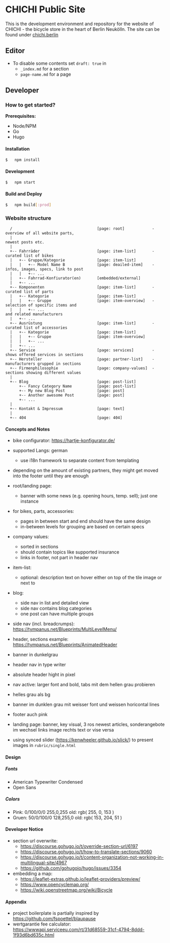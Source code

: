 CHICHI Public Site
==================



This is the development environment and repository for the website of CHICHI - the bicycle store in 
the heart of Berlin Neukölln. The site can be found under [chichi.berlin](https://chichi.berlin)


## Editor

+   To disable some contents set `draft: true` in 
    -   `_index.md` for a section
    -   `page-name.md` for a page 


## Developer

### How to get started?

__Prerequisites:__ 

*   Node/NPM
*   Go
*   Hugo


#### Installation

```sh
$   npm install
```


#### Development

```sh
$   npm start
```


#### Build and Deploy

```sh
$   npm build[:prod]
```



### Website structure

```
  /                                     [page: root]            -   overview of all website parts,
  |                                                                 newest posts etc.
  |
  +-- Fahrräder                         [page: item-list]       -   curated list of bikes 
  |   +-- Gruppe/Kategorie              [page: item-list]       
  |   |   +-- Model Name B              [page: deailed-item]    -   infos, images, specs, link to post 
  |   |   +-- ...
  |   +-- Fahrrad-Konfiurator(en)       [embedded/external]
  |   +-- ...
  +-- Komponenten                       [page: item-list]       -   curated list of parts
  |   +-- Kategorie                     [page: item-list]
  |   |   +-- Gruppe                    [page: item-overview]   -   selection of specific items and
  |   |   +-- ...                                                   and related manufacturers
  |   +-- ...                           
  +-- Ausrüstung                        [page: item-list]       -   curated list of accessories
  |   +-- Kategorie                     [page: item-list]
  |   |   +-- Gruppe                    [page: item-overview]
  |   |   +-- ...                           
  |   +-- ...                           
  +-- Service                           [page: services]        -   shows offered services in sections 
  +-- Hersteller                        [page: partner-list]    -   manufacturers grupped in sections
  +-- Firmenphilosophie                 [page: company-values]  -   sections showing different values
  |                                     
  +-- Blog                              [page: post-list]
      +-- Fancy Category Name           [page: post-list]
      +-- My new Blog Post              [page: post]
      +-- Another awesome Post          [page: post]
      +-- ...                           
  |                                     
  +-- Kontakt & Impressum               [page: text]
  |                                     
  +-- 404                               [page: 404]

```

#### Concepts and Notes

+   bike configurator: https://hartje-konfigurator.de/
+   supported Langs: german
    -   use i18n framework to separate content from templating
+   depending on the amount of existing partners, they might get moved into the footer until they 
    are enough
+   root/landing page:
    -   banner with some news (e.g. opening hours, temp. sell); just one instance
+   for bikes, parts, accessories:
    -   pages in between start and end should have the same design
    -   in-between levels for grouping are based on certain specs
+   company values: 
    -   sorted in sections
    -   should contain topics like supported insurance
    -   links in footer, not part in header nav
+   item-list:
    -   optional: description text on hover either on top of the tile image or next to
+   blog:
    -   side nav in list and detailed view
    -   side nav contains blog categories
    -   one post can have multiple groups
+   side nav (incl. breadcrumps): https://tympanus.net/Blueprints/MultiLevelMenu/
+   header, sections example: https://tympanus.net/Blueprints/AnimatedHeader

+   banner in dunkelgrau
+   header nav in type writer
+   absolute header hight in pixel
+   nav active: larger font and bold, tabs mit dem hellen grau probieren
+   helles grau als bg
+   banner im dunklen grau mit weisser font und weissen horicontal lines
+   footer auch pink
+   landing page: banner, key visual, 3 ros newest articles, sonderangebote im wechsel links image rechts text or vise versa
+   using synced slider (https://kenwheeler.github.io/slick/) to present images in `rubric/single.html`
    
    
#### Design

##### Fonts

+   American Typewriter Condensed
+   Open Sans

##### Colors

+   Pink:   0/100/0/0   255,0,255   old: rgb( 255,   0, 153 )
+   Gruen:  50/0/100/0  128,255,0   old: rgb( 153, 204,  51 )


#### Developer Notice

+ section url overwrite:
    - https://discourse.gohugo.io/t/override-section-url/6197
    - https://discourse.gohugo.io/t/how-to-translate-sections/9060
    - https://discourse.gohugo.io/t/content-organization-not-working-in-multilingual-site/4967
    - https://github.com/gohugoio/hugo/issues/3354
+ embedding a map:
    - https://leaflet-extras.github.io/leaflet-providers/preview/
    - https://www.opencyclemap.org/
    - https://wiki.openstreetmap.org/wiki/Bicycle

#### Appendix

*   project boilerplate is partially inspired by https://github.com/fspoettel/blaupause
*   wertgarantie fee calculator: https://wwwapi.serviceeu.com/rt/31d68559-31cf-4794-8ddd-1f93d6bd635c.html

